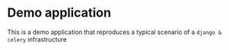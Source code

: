 # Demo application

This is a demo application that reproduces a typical scenario of a `django & celery` infrastructure